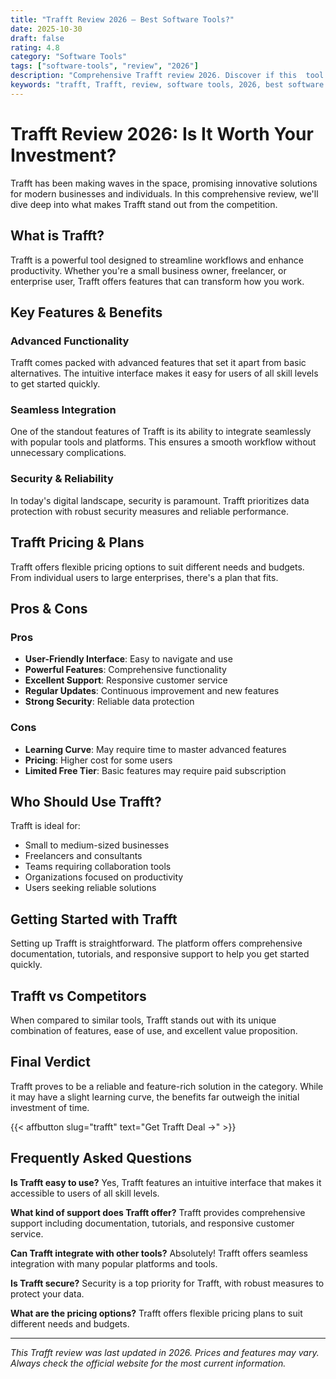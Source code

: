 ```yaml
---
title: "Trafft Review 2026 – Best Software Tools?"
date: 2025-10-30
draft: false
rating: 4.8
category: "Software Tools"
tags: ["software-tools", "review", "2026"]
description: "Comprehensive Trafft review 2026. Discover if this  tool is the best choice for your needs."
keywords: "trafft, Trafft, review, software tools, 2026, best software tools"
---
```


# Trafft Review 2026: Is It Worth Your Investment?

Trafft has been making waves in the  space, promising innovative solutions for modern businesses and individuals. In this comprehensive review, we'll dive deep into what makes Trafft stand out from the competition.

## What is Trafft?

Trafft is a powerful  tool designed to streamline workflows and enhance productivity. Whether you're a small business owner, freelancer, or enterprise user, Trafft offers features that can transform how you work.

## Key Features & Benefits

### Advanced Functionality
Trafft comes packed with advanced features that set it apart from basic alternatives. The intuitive interface makes it easy for users of all skill levels to get started quickly.

### Seamless Integration
One of the standout features of Trafft is its ability to integrate seamlessly with popular tools and platforms. This ensures a smooth workflow without unnecessary complications.

### Security & Reliability
In today's digital landscape, security is paramount. Trafft prioritizes data protection with robust security measures and reliable performance.

## Trafft Pricing & Plans

Trafft offers flexible pricing options to suit different needs and budgets. From individual users to large enterprises, there's a plan that fits.

## Pros & Cons

### Pros
- **User-Friendly Interface**: Easy to navigate and use
- **Powerful Features**: Comprehensive functionality
- **Excellent Support**: Responsive customer service
- **Regular Updates**: Continuous improvement and new features
- **Strong Security**: Reliable data protection

### Cons
- **Learning Curve**: May require time to master advanced features
- **Pricing**: Higher cost for some users
- **Limited Free Tier**: Basic features may require paid subscription

## Who Should Use Trafft?

Trafft is ideal for:
- Small to medium-sized businesses
- Freelancers and consultants
- Teams requiring collaboration tools
- Organizations focused on productivity
- Users seeking reliable  solutions

## Getting Started with Trafft

Setting up Trafft is straightforward. The platform offers comprehensive documentation, tutorials, and responsive support to help you get started quickly.

## Trafft vs Competitors

When compared to similar tools, Trafft stands out with its unique combination of features, ease of use, and excellent value proposition.

## Final Verdict

Trafft proves to be a reliable and feature-rich solution in the  category. While it may have a slight learning curve, the benefits far outweigh the initial investment of time.

{{< affbutton slug="trafft" text="Get Trafft Deal →" >}}

## Frequently Asked Questions

**Is Trafft easy to use?**
Yes, Trafft features an intuitive interface that makes it accessible to users of all skill levels.

**What kind of support does Trafft offer?**
Trafft provides comprehensive support including documentation, tutorials, and responsive customer service.

**Can Trafft integrate with other tools?**
Absolutely! Trafft offers seamless integration with many popular platforms and tools.

**Is Trafft secure?**
Security is a top priority for Trafft, with robust measures to protect your data.

**What are the pricing options?**
Trafft offers flexible pricing plans to suit different needs and budgets.

---

*This Trafft review was last updated in 2026. Prices and features may vary. Always check the official website for the most current information.*
